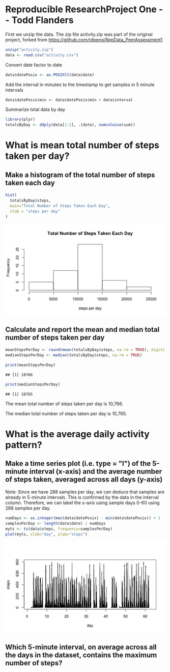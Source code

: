 Reproducible ResearchProject One -- Todd Flanders
========================================================

First we unzip the data.  The zip file activity.zip was part of the original project,
forked from https://github.com/rdpeng/RepData_PeerAssessment1


```r
unzip("activity.zip")
data <- read.csv("activity.csv")
```

Convert date factor to date

```r
data$datePosix <- as.POSIXlt(data$date)
```

Add the interval in minutes to the timestamp to get samples in 5 minute intervals

```r
data$datePosix$min <- data$datePosix$min + data$interval 
```

Summarize total data by day

```r
library(plyr)
totalsByDay <- ddply(data[1:2], .(date), numcolwise(sum))
```
# What is mean total number of steps taken per day?

## Make a histogram of the total number of steps taken each day



```r
hist(
  totalsByDay$steps, 
  main="Total Number of Steps Taken Each Day",
  xlab = "steps per day"
)
```

![plot of chunk unnamed-chunk-1](figure/unnamed-chunk-1-1.png) 

## Calculate and report the mean and median total number of steps taken per day


```r
meanStepsPerDay <- round(mean(totalsByDay$steps, na.rm = TRUE), digits = 0)
medianStepsPerDay <- median(totalsByDay$steps, na.rm = TRUE)
```


```r
print(meanStepsPerDay)
```

```
## [1] 10766
```

```r
print(medianStepsPerDay)
```

```
## [1] 10765
```

The mean total number of steps taken per day is 
10,766.

The median total number of steps taken per day is 
10,765.

# What is the average daily activity pattern?

## Make a time series plot (i.e. type = "l") of the 5-minute interval (x-axis) and the average number of steps taken, averaged across all days (y-axis)

Note: Since we have 288 samples per day, we can deduce that samples are already in 
5-minute intervals.  This is confirmed by the data in the interval column.  Therefore, we can label the x-axis using sample days 0-60 using 288 samples per day.


```r
numDays <- as.integer(max(data$datePosix) - min(data$datePosix)) + 1
samplesPerDay <- length(data$date) / numDays
myts <- ts(data$steps, frequency=samplesPerDay) 
plot(myts, xlab="day", ylab="steps")
```

![plot of chunk timeseries](figure/timeseries-1.png) 


## Which 5-minute interval, on average across all the days in the dataset, contains the maximum number of steps?

